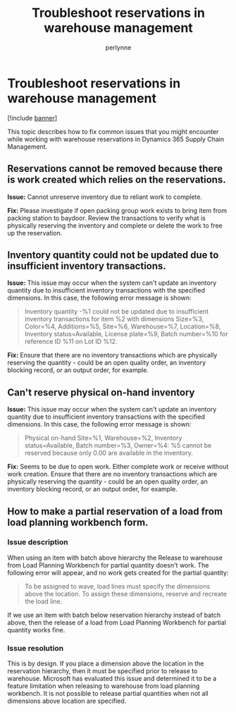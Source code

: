 ﻿---
# required metadata

title: Troubleshoot reservations in warehouse management
description: This topic describes how to fix common issues that you might encounter while working with warehouse reservations in Dynamics 365 Supply Chain Management.
author: perlynne
manager: tfehr
ms.date: 10/19/2020
ms.topic: article
ms.prod: 
ms.service: dynamics-ax-applications
ms.technology: 

# optional metadata

ms.search.form: 
# ROBOTS: 
audience: Application user
# ms.devlang: 
ms.reviewer: kamaybac
ms.search.scope: Core, Operations
# ms.tgt_pltfrm: 
ms.custom: 
ms.assetid: 
ms.search.region: Global
# ms.search.industry: 
ms.author: perlynne
ms.search.validFrom: 2020-10-19
ms.dyn365.ops.version: 10.0.15
---

# Troubleshoot reservations in warehouse management

[!include [banner](../includes/banner.md)]

This topic describes how to fix common issues that you might encounter while working with warehouse reservations in Dynamics 365 Supply Chain Management.

## Reservations cannot be removed because there is work created which relies on the reservations.

**Issue:** Cannot unreserve inventory due to reliant work to complete.

**Fix:** Please investigate if open packing group work exists to bring item from packing station to baydoor. Review the transactions to verify what is physically reserving the inventory and complete or delete the work to free up the reservation.

## Inventory quantity could not be updated due to insufficient inventory transactions.
<!-- KFM: This heading contained the full error and was much too long, so I moved the error down into the description. OK? -->
**Issue:** This issue may occur when the system can't update an inventory quantity due to insufficient inventory transactions with the specified dimensions. In this case, the following error message is shown:

> Inventory quantity -%1 could not be updated due to insufficient inventory transactions for item %2 with dimensions Size=%3, Color=%4, Additions=%5, Site=%6, Warehouse=%7, Location=%8, Inventory status=Available, License plate=%9, Batch number=%10 for reference ID %11 on Lot ID %12.

**Fix:** Ensure that there are no inventory transactions which are physically reserving the quantity - could be an open quality order, an inventory blocking record, or an output order, for example.

## Can't reserve physical on-hand inventory
<!-- KFM: This heading contained the full error and was much too long, so I moved the error down into the description. OK? -->
**Issue:** This issue may occur when the system can't update an inventory quantity due to insufficient inventory transactions with the specified dimensions. In this case, the following error message is shown:

> Physical on-hand Site=%1, Warehouse=%2, Inventory status=Available, Batch number=%3, Owner=%4: %5 cannot be reserved because only 0.00 are available in the inventory.

**Fix:** Seems to be due to open work. Either complete work or receive without work creation. Ensure that there are no inventory transactions which are physically reserving the quantity - could be an open quality order, an inventory blocking record, or an output order, for example.

## How to make a partial reservation of a load from load planning workbench form.

### Issue description
<!-- KFM: Note that because we have several paragraphs in the description, I added subheadings for this entry. -->
When using an item with batch above hierarchy the Release to warehouse from Load Planning Workbench for partial quantity doesn't work. The following error will appear, and no work gets created for the partial quantity:

> To be assigned to wave, load lines must specify the dimensions above the location. To assign these dimensions, reserve and recreate the load line.

If we use an item with batch below reservation hierarchy instead of batch above, then the release of a load from Load Planning Workbench for partial quantity works fine.

### Issue resolution

This is by design. If you place a dimension above the location in the reservation hierarchy, then it must be specified prior to release to warehouse. Microsoft has evaluated this issue and determined it to be a feature limitation when releasing to warehouse from load planning workbench. It is not possible to release partial quantities when not all dimensions above location are specified.
